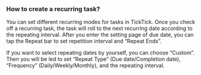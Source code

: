 ### How to create a recurring task?
You can set different recurring modes for tasks in TickTick. Once you check off a recurring task, the task will roll to the next recurring date according to the repeating interval. After you enter the setting page of due date, you can tap the Repeat bar to set repetition interval and “Repeat Ends”.

If you want to select repeating dates by yourself, you can choose “Custom”. Then you will be led to set “Repeat Type” (Due date/Completion date), “Frequency” (Daily/Weekly/Monthly), and the repeating interval.

